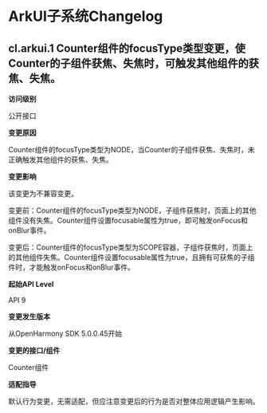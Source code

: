 # ArkUI子系统Changelog

## cl.arkui.1 Counter组件的focusType类型变更，使Counter的子组件获焦、失焦时，可触发其他组件的获焦、失焦。

**访问级别**

公开接口

**变更原因**

Counter组件的focusType类型为NODE，当Counter的子组件获焦、失焦时，未正确触发其他组件的获焦、失焦。

**变更影响**

该变更为不兼容变更。

变更前：Counter组件的focusType类型为NODE，子组件获焦时，页面上的其他组件没有失焦。Counter组件设置focusable属性为true，即可触发onFocus和onBlur事件。

变更后：Counter组件的focusType类型为SCOPE容器，子组件获焦时，页面上的其他组件失焦。Counter组件设置focusable属性为true，且拥有可获焦的子组件时，才能触发onFocus和onBlur事件。

**起始API Level**

API 9

**变更发生版本**

从OpenHarmony SDK 5.0.0.45开始

**变更的接口/组件**

Counter组件

**适配指导**

默认行为变更，无需适配，但应注意变更后的行为是否对整体应用逻辑产生影响。